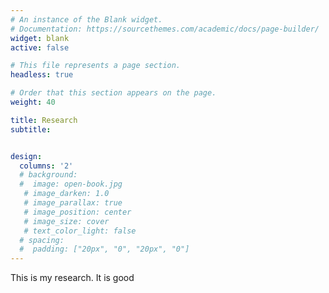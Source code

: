 ```yaml
---
# An instance of the Blank widget.
# Documentation: https://sourcethemes.com/academic/docs/page-builder/
widget: blank
active: false

# This file represents a page section.
headless: true

# Order that this section appears on the page.
weight: 40

title: Research
subtitle:


design:
  columns: '2'
  # background:
  #  image: open-book.jpg
   # image_darken: 1.0
   # image_parallax: true
   # image_position: center
   # image_size: cover
   # text_color_light: false
  # spacing:
  #  padding: ["20px", "0", "20px", "0"]
---
```


This is my research. It is good
